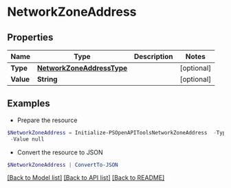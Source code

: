 # NetworkZoneAddress
## Properties

Name | Type | Description | Notes
------------ | ------------- | ------------- | -------------
**Type** | [**NetworkZoneAddressType**](NetworkZoneAddressType.md) |  | [optional] 
**Value** | **String** |  | [optional] 

## Examples

- Prepare the resource
```powershell
$NetworkZoneAddress = Initialize-PSOpenAPIToolsNetworkZoneAddress  -Type null `
 -Value null
```

- Convert the resource to JSON
```powershell
$NetworkZoneAddress | ConvertTo-JSON
```

[[Back to Model list]](../README.md#documentation-for-models) [[Back to API list]](../README.md#documentation-for-api-endpoints) [[Back to README]](../README.md)

